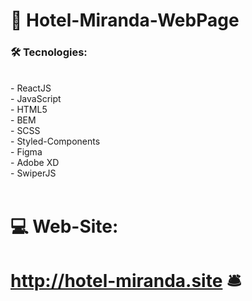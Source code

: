 # 🏨 Hotel-Miranda-WebPage 

### 🛠️ Tecnologies: 
<br/>
- ReactJS <br/>
- JavaScript <br/>
- HTML5 <br/>
- BEM <br/>
- SCSS <br/>
- Styled-Components <br/>
- Figma <br/>
- Adobe XD <br/>
- SwiperJS <br/>
<br/>

# 💻 Web-Site: 

#  http://hotel-miranda.site 🛎️

                                                                                                                                        
